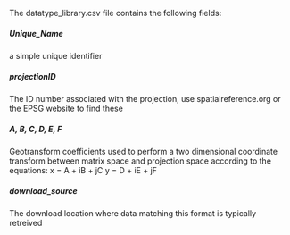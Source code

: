 The datatype_library.csv file contains the following fields:
##### Unique_Name
a simple unique identifier
##### projectionID
The ID number associated with the projection, use spatialreference.org or the EPSG website to find these
##### A, B, C, D, E, F
Geotransform coefficients used to perform a two dimensional coordinate transform between matrix space and projection space according to the equations:
            x = A + iB + jC
            y = D + iE + jF

##### download_source
The download location where data matching this format is typically retreived